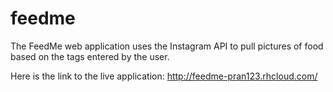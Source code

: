 feedme
======

The FeedMe web application uses the Instagram API to pull pictures of food based on the tags entered by the user. 

Here is the link to the live application: http://feedme-pran123.rhcloud.com/
